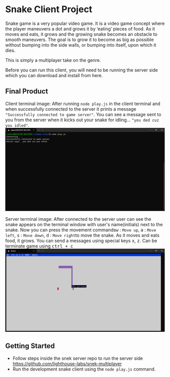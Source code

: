 # Snake Client Project

Snake game is a very popular video game. It is a video game concept where the player maneuvers a dot and grows it by ‘eating’ pieces of food. As it moves and eats, it grows and the growing snake becomes an obstacle to smooth maneuvers. The goal is to grow it to become as big as possible without bumping into the side walls, or bumping into itself, upon which it dies.

This is simply a multiplayer take on the genre.

Before you can run this client, you will need to be running the server side which you can download and install from here. 


## Final Product

Client terminal image: After running `node play.js` in the client terminal and when successfully connected to the server it prints a  message `"Successfully connected to game server"`. You can see a message sent to you from the server when it kicks out your snake for idling... `"you ded cuz you idled"`.
!["screenshot description"](screenshots\client_terminal_screenshot.png)


Server terminal image: After connected to the server user can see the snake appears on the terminal window with user's name(initials) next to the snake. Now you can press the movement commands<kbd>w</kbd> : `Move up`, <kbd>a</kbd> : `Move left`, <kbd>s</kbd> : `Move down`, <kbd>d</kbd> : `Move right`to move the snake. As it moves and eats food, it grows. You can send a messages using special keys <kbd>x</kbd>, <kbd>z</kbd>.
Can be terminate game using <kbd> ctrl + c </kbd>
!["screenshot description"](screenshots\terminal_screenshot.png)


## Getting Started

- Follow steps inside the snek server repo to run the server side
  https://github.com/lighthouse-labs/snek-multiplayer
- Run the development snake client using the `node play.js` command.

